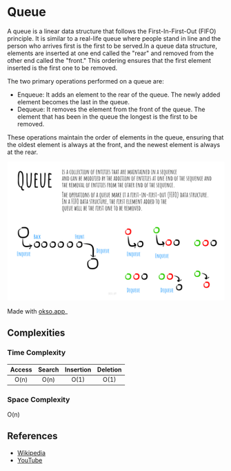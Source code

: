# Queue

A queue is a linear data structure that follows the First-In-First-Out (FIFO) principle. It is similar to a real-life queue where people stand in line and the person who arrives first is the first to be served.In a queue data structure, elements are inserted at one end called the "rear" and removed from the other end called the "front." This ordering ensures that the first element inserted is the first one to be removed.

The two primary operations performed on a queue are:
- Enqueue: It adds an element to the rear of the queue. The newly added element becomes the last in the queue.
- Dequeue: It removes the element from the front of the queue. The element that has been in the queue the longest is the first to be removed.

These operations maintain the order of elements in the queue, ensuring that the oldest element is always at the front, and the newest element is always at the rear.

![Queue](./images/queue.jpg)

Made with [okso.app](https://okso.app)_

## Complexities

### Time Complexity

| Access | Search | Insertion | Deletion |
| :----: | :----: | :-------: | :------: |
|  O(n)  |  O(n)  |   O(1)    |   O(1)   |

### Space Complexity

O(n)

## References

- [Wikipedia](https://en.wikipedia.org/wiki/Queue_(abstract_data_type))
- [YouTube](https://www.youtube.com/watch?v=wjI1WNcIntg&list=PLLXdhg_r2hKA7DPDsunoDZ-Z769jWn4R8&index=3&)
